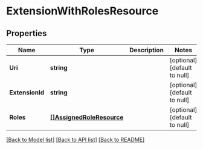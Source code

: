 # ExtensionWithRolesResource

## Properties
Name | Type | Description | Notes
------------ | ------------- | ------------- | -------------
**Uri** | **string** |  | [optional] [default to null]
**ExtensionId** | **string** |  | [optional] [default to null]
**Roles** | [**[]AssignedRoleResource**](AssignedRoleResource.md) |  | [optional] [default to null]

[[Back to Model list]](../README.md#documentation-for-models) [[Back to API list]](../README.md#documentation-for-api-endpoints) [[Back to README]](../README.md)


